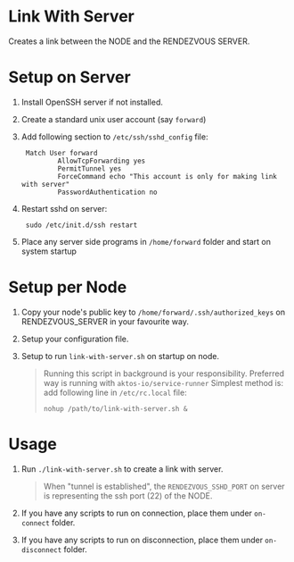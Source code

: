 # Link With Server

Creates a link between the NODE and the RENDEZVOUS SERVER.

# Setup on Server

1. Install OpenSSH server if not installed.
2. Create a standard unix user account (say `forward`)
3. Add following section to `/etc/ssh/sshd_config` file:

        Match User forward
                AllowTcpForwarding yes
                PermitTunnel yes
                ForceCommand echo "This account is only for making link with server"
                PasswordAuthentication no


4. Restart sshd on server:

        sudo /etc/init.d/ssh restart

5. Place any server side programs in `/home/forward` folder and start on system startup


# Setup per Node

1. Copy your node's public key to `/home/forward/.ssh/authorized_keys` on RENDEZVOUS_SERVER in your favourite way.
2. Setup your configuration file.
3. Setup to run `link-with-server.sh` on startup on node.

    > Running this script in background is your responsibility.
    > Preferred way is running with `aktos-io/service-runner`
    > Simplest method is: add following line in `/etc/rc.local` file:
    >
    >     nohup /path/to/link-with-server.sh &
    >
    
    
# Usage 

1. Run `./link-with-server.sh` to create a link with server. 

    > When "tunnel is established", the `RENDEZVOUS_SSHD_PORT` on server 
    > is representing the ssh port (22) of the NODE. 
    
2. If you have any scripts to run on connection, place them under `on-connect` folder. 
3. If you have any scripts to run on disconnection, place them under `on-disconnect` folder. 



